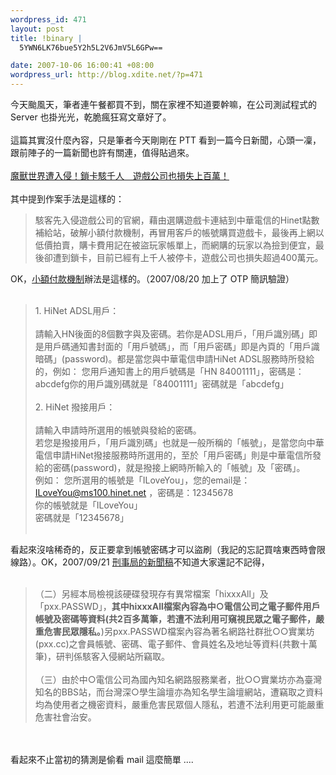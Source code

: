 ```yaml
--- 
wordpress_id: 471
layout: post
title: !binary |
  5YWN6LK76bue5Y2h5L2V6JmV5L6GPw==

date: 2007-10-06 16:00:41 +08:00
wordpress_url: http://blog.xdite.net/?p=471
---
```

今天颱風天，筆者連午餐都買不到，關在家裡不知道要幹嘛，在公司測試程式的 Server 也掛光光，乾脆瘋狂寫文章好了。<br /><br />這篇其實沒什麼內容，只是筆者今天剛剛在 PTT 看到一篇今日新聞，心頭一凜，跟前陣子的一篇新聞也許有關連，值得貼過來。<br /><br /><a href="http://news.pchome.com.tw/science/ettoday/20071006/index-20071006131249041312.html">魔獸世界遭入侵！鎖卡駭千人　遊戲公司也損失上百萬！</a><br /><br />其中提到作案手法是這樣的：<br /><blockquote>駭客先入侵遊戲公司的官網，藉由選購遊戲卡連結到中華電信的Hinet點數補給站，破解小額付款機制，再冒用客戶的帳號購買遊戲卡，最後再上網以低價拍賣，購卡費用記在被盜玩家帳單上，而網購的玩家以為撿到便宜，最後卻遭到鎖卡，目前已經有上千人被停卡，遊戲公司也損失超過400萬元。</blockquote>OK，<a href="http://www.cht.com.tw/PersonalCat.php?Page=&amp;CatID=388&amp;Module=FAQ&amp;FAQID=527">小額付款機制</a>辦法是這樣的。（2007/08/20 加上了 OTP 簡訊驗證）<br /><br /><blockquote>1. HiNet ADSL用戶：<br /><br />請輸入HN後面的8個數字與及密碼。若你是ADSL用戶，「用戶識別碼」即是用戶碼通知書封面的「用戶號碼」，而「用戶密碼」即是內頁的「用戶識暗碼」(password)。都是當您與中華電信申請HiNet ADSL服務時所發給的，例如： 您用戶通知書上的用戶號碼是「HN 84001111」，密碼是：abcdefg你的用戶識別碼就是「84001111」密碼就是「abcdefg」<br /><br />2. HiNet 撥接用戶：<br /><br />請輸入申請時所選用的帳號與發給的密碼。<br />若您是撥接用戶，「用戶識別碼」也就是一般所稱的「帳號」，是當您向中華電信申請HiNet撥接服務時所選用的，至於「用戶密碼」則是中華電信所發給的密碼(password)，就是撥接上網時所輸入的「帳號」及「密碼」。<br />例如： 您所選用的帳號是「ILoveYou」，您的email是：ILoveYou@ms100.hinet.net ，密碼是：12345678<br />你的帳號就是「ILoveYou」<br />密碼就是「12345678」<br /><br /></blockquote>看起來沒啥稀奇的，反正要拿到帳號密碼才可以盜刷（我記的忘記買啥東西時會限線路）。OK，2007/09/21 <a href="http://www.cib.gov.tw/news/news01_2.aspx?no=1788">刑事局的新聞稿</a>不知道大家還記不記得，<br /><br /><blockquote>（二）另經本局檢視該硬碟發現存有異常檔案「hixxxAll」及「pxx.PASSWD」，<b>其中hixxxAll檔案內容為中○電信公司之電子郵件用戶帳號及密碼等資料(共2百多萬筆，若遭不法利用可窺視民眾之電子郵件，嚴重危害民眾隱私。</b>)另pxx.PASSWD檔案內容為著名網路社群批○○實業坊(pxx.cc)之會員帳號、密碼、電子郵件、會員姓名及地址等資料(共數十萬筆)，研判係駭客入侵網站所竊取。<br /><br />（三）由於中○電信公司為國內知名網路服務業者，批○○實業坊亦為臺灣知名的BBS站，而台灣深○學生論壇亦為知名學生論壇網站，遭竊取之資料均為使用者之機密資料，嚴重危害民眾個人隱私，若遭不法利用更可能嚴重危害社會治安。 </blockquote><br /><br />看起來不止當初的猜測是偷看 mail 這麼簡單 ....<br /><br />
